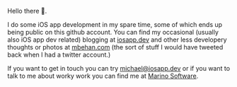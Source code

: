 Hello there 👋.

I do some iOS app development in my spare time, some of which ends up being public on this github account. You can find my occasional (usually also iOS app dev related) blogging at [iosapp.dev](https://iosapp.dev) and other less developery thoughts or photos at [mbehan.com](http://mbehan.com) (the sort of stuff I would have tweeted back when I had a twitter account.)

If you want to get in touch you can try michael@iosapp.dev or if you want to talk to me about worky work you can find me at [Marino Software](http://www.marinosoftware.com).

<!---
mbehan/mbehan is a ✨ special ✨ repository because its `README.md` (this file) appears on your GitHub profile.
You can click the Preview link to take a look at your changes.
--->
